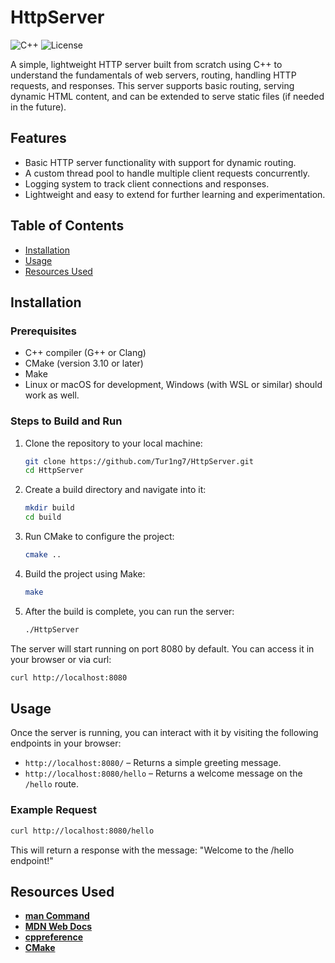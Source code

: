 # HttpServer

![C++](https://img.shields.io/badge/C++-blue.svg)
![License](https://img.shields.io/badge/License-MIT-green.svg)

A simple, lightweight HTTP server built from scratch using C++ to understand the fundamentals of web servers, routing, handling HTTP requests, and responses. This server supports basic routing, serving dynamic HTML content, and can be extended to serve static files (if needed in the future).

## Features

- Basic HTTP server functionality with support for dynamic routing.
- A custom thread pool to handle multiple client requests concurrently.
- Logging system to track client connections and responses.
- Lightweight and easy to extend for further learning and experimentation.

## Table of Contents

- [Installation](#installation)
- [Usage](#usage)
- [Resources Used](#resources-used)

## Installation

### Prerequisites

- C++ compiler (G++ or Clang)
- CMake (version 3.10 or later)
- Make
- Linux or macOS for development, Windows (with WSL or similar) should work as well.

### Steps to Build and Run

1. Clone the repository to your local machine:
   ```bash
   git clone https://github.com/Tur1ng7/HttpServer.git
   cd HttpServer
   ```

2. Create a build directory and navigate into it:
   ```bash
   mkdir build
   cd build
   ```

3. Run CMake to configure the project:
   ```bash
   cmake ..
   ```

4. Build the project using Make:
   ```bash
   make
   ```

5. After the build is complete, you can run the server:
   ```bash
   ./HttpServer
   ```

The server will start running on port 8080 by default. You can access it in your browser or via curl:
```bash
curl http://localhost:8080
```

## Usage

Once the server is running, you can interact with it by visiting the following endpoints in your browser:

- `http://localhost:8080/` – Returns a simple greeting message.
- `http://localhost:8080/hello` – Returns a welcome message on the `/hello` route.

### Example Request

```bash
curl http://localhost:8080/hello
```

This will return a response with the message: "Welcome to the /hello endpoint!"

## Resources Used

- **[man Command](https://www.ibm.com/docs/en/aix/7.1?topic=m-man-command&mhsrc=ibmsearch_a&mhq=man%20command)**
- **[MDN Web Docs](https://developer.mozilla.org/en-US/)**
- **[cppreference](https://en.cppreference.com/w/)**
- **[CMake](https://cmake.org/)**

